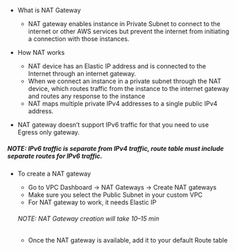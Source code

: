 * What is NAT Gateway

    * NAT gateway enables instance in Private Subnet to connect to the internet or other AWS services but prevent the internet from initiating a connection with those instances.

* How NAT works

    * NAT device has an Elastic IP address and is connected to the Internet through an internet gateway.
    * When we connect an instance in a private subnet through the NAT device, which routes traffic from the instance to the internet gateway and routes any response to the instance
    * NAT maps multiple private IPv4 addresses to a single public IPv4 address.
* NAT gateway doesn’t support IPv6 traffic for that you need to use Egress only gateway.

##### NOTE: IPv6 traffic is separate from IPv4 traffic, route table must include separate routes for IPv6 traffic.

* To create a NAT gateway

    * Go to VPC Dashboard → NAT Gateways → Create NAT gateways
    * Make sure you select the Public Subnet in your custom VPC
    * For NAT gateway to work, it needs Elastic IP
    ###### NOTE: NAT Gateway creation will take 10–15 min
    * Once the NAT gateway is available, add it to your default Route table

